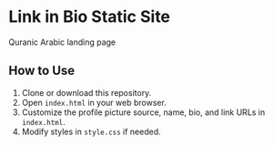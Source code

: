 # Link in Bio Static Site

Quranic Arabic landing page

## How to Use

1.  Clone or download this repository.
2.  Open `index.html` in your web browser.
3.  Customize the profile picture source, name, bio, and link URLs in `index.html`.
4.  Modify styles in `style.css` if needed.
